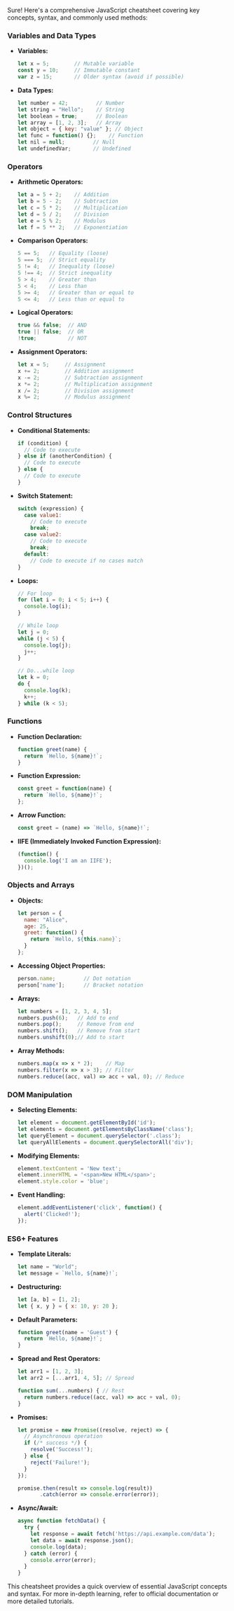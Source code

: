 Sure! Here's a comprehensive JavaScript cheatsheet covering key concepts, syntax, and commonly used methods:

### **Variables and Data Types**

- **Variables:**
  ```javascript
  let x = 5;        // Mutable variable
  const y = 10;     // Immutable constant
  var z = 15;       // Older syntax (avoid if possible)
  ```

- **Data Types:**
  ```javascript
  let number = 42;         // Number
  let string = "Hello";    // String
  let boolean = true;      // Boolean
  let array = [1, 2, 3];   // Array
  let object = { key: "value" }; // Object
  let func = function() {};    // Function
  let nil = null;         // Null
  let undefinedVar;       // Undefined
  ```

### **Operators**

- **Arithmetic Operators:**
  ```javascript
  let a = 5 + 2;    // Addition
  let b = 5 - 2;    // Subtraction
  let c = 5 * 2;    // Multiplication
  let d = 5 / 2;    // Division
  let e = 5 % 2;    // Modulus
  let f = 5 ** 2;   // Exponentiation
  ```

- **Comparison Operators:**
  ```javascript
  5 == 5;   // Equality (loose)
  5 === 5;  // Strict equality
  5 != 4;   // Inequality (loose)
  5 !== 4;  // Strict inequality
  5 > 4;    // Greater than
  5 < 4;    // Less than
  5 >= 4;   // Greater than or equal to
  5 <= 4;   // Less than or equal to
  ```

- **Logical Operators:**
  ```javascript
  true && false;  // AND
  true || false;  // OR
  !true;          // NOT
  ```

- **Assignment Operators:**
  ```javascript
  let x = 5;     // Assignment
  x += 2;        // Addition assignment
  x -= 2;        // Subtraction assignment
  x *= 2;        // Multiplication assignment
  x /= 2;        // Division assignment
  x %= 2;        // Modulus assignment
  ```

### **Control Structures**

- **Conditional Statements:**
  ```javascript
  if (condition) {
    // Code to execute
  } else if (anotherCondition) {
    // Code to execute
  } else {
    // Code to execute
  }
  ```

- **Switch Statement:**
  ```javascript
  switch (expression) {
    case value1:
      // Code to execute
      break;
    case value2:
      // Code to execute
      break;
    default:
      // Code to execute if no cases match
  }
  ```

- **Loops:**
  ```javascript
  // For loop
  for (let i = 0; i < 5; i++) {
    console.log(i);
  }

  // While loop
  let j = 0;
  while (j < 5) {
    console.log(j);
    j++;
  }

  // Do...while loop
  let k = 0;
  do {
    console.log(k);
    k++;
  } while (k < 5);
  ```

### **Functions**

- **Function Declaration:**
  ```javascript
  function greet(name) {
    return `Hello, ${name}!`;
  }
  ```

- **Function Expression:**
  ```javascript
  const greet = function(name) {
    return `Hello, ${name}!`;
  };
  ```

- **Arrow Function:**
  ```javascript
  const greet = (name) => `Hello, ${name}!`;
  ```

- **IIFE (Immediately Invoked Function Expression):**
  ```javascript
  (function() {
    console.log('I am an IIFE');
  })();
  ```

### **Objects and Arrays**

- **Objects:**
  ```javascript
  let person = {
    name: "Alice",
    age: 25,
    greet: function() {
      return `Hello, ${this.name}`;
    }
  };
  ```

- **Accessing Object Properties:**
  ```javascript
  person.name;         // Dot notation
  person['name'];      // Bracket notation
  ```

- **Arrays:**
  ```javascript
  let numbers = [1, 2, 3, 4, 5];
  numbers.push(6);   // Add to end
  numbers.pop();     // Remove from end
  numbers.shift();   // Remove from start
  numbers.unshift(0);// Add to start
  ```

- **Array Methods:**
  ```javascript
  numbers.map(x => x * 2);    // Map
  numbers.filter(x => x > 3); // Filter
  numbers.reduce((acc, val) => acc + val, 0); // Reduce
  ```

### **DOM Manipulation**

- **Selecting Elements:**
  ```javascript
  let element = document.getElementById('id');
  let elements = document.getElementsByClassName('class');
  let queryElement = document.querySelector('.class');
  let queryAllElements = document.querySelectorAll('div');
  ```

- **Modifying Elements:**
  ```javascript
  element.textContent = 'New text';
  element.innerHTML = '<span>New HTML</span>';
  element.style.color = 'blue';
  ```

- **Event Handling:**
  ```javascript
  element.addEventListener('click', function() {
    alert('Clicked!');
  });
  ```

### **ES6+ Features**

- **Template Literals:**
  ```javascript
  let name = "World";
  let message = `Hello, ${name}!`;
  ```

- **Destructuring:**
  ```javascript
  let [a, b] = [1, 2];
  let { x, y } = { x: 10, y: 20 };
  ```

- **Default Parameters:**
  ```javascript
  function greet(name = 'Guest') {
    return `Hello, ${name}!`;
  }
  ```

- **Spread and Rest Operators:**
  ```javascript
  let arr1 = [1, 2, 3];
  let arr2 = [...arr1, 4, 5]; // Spread

  function sum(...numbers) { // Rest
    return numbers.reduce((acc, val) => acc + val, 0);
  }
  ```

- **Promises:**
  ```javascript
  let promise = new Promise((resolve, reject) => {
    // Asynchronous operation
    if (/* success */) {
      resolve('Success!');
    } else {
      reject('Failure!');
    }
  });

  promise.then(result => console.log(result))
         .catch(error => console.error(error));
  ```

- **Async/Await:**
  ```javascript
  async function fetchData() {
    try {
      let response = await fetch('https://api.example.com/data');
      let data = await response.json();
      console.log(data);
    } catch (error) {
      console.error(error);
    }
  }
  ```

This cheatsheet provides a quick overview of essential JavaScript concepts and syntax. For more in-depth learning, refer to official documentation or more detailed tutorials.